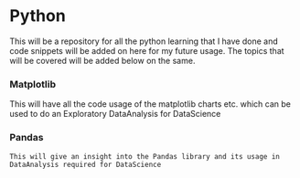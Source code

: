 # Python
   This will be a repository for all the python learning that I have done and code snippets will be added on here for my future usage. The topics that will be covered will be added below on the same.

### Matplotlib
   This will have all the code usage of the matplotlib charts etc. which can be used to do an Exploratory DataAnalysis for DataScience

### Pandas
    This will give an insight into the Pandas library and its usage in DataAnalysis required for DataScience
